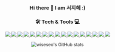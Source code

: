 <div align="center">
 <h3>Hi there 👋 I am 서지혜 :)</h3>
</div>

<div align="center"">
 <h3>🛠 Tech & Tools 💻</h3>
 <div width="300px">
   <a href="" target="_blank">
      <img src="https://img.shields.io/badge/HTML5-E34F26?style=flat-square&logo=HTML5&logoColor=FFFFFF"/>
   </a>

   <a href="" target="_blank">
       <img src="https://img.shields.io/badge/CSS3-1572B6?style=flat-square&logo=CSS3&logoColor=FFFFFF"/>
   </a>

   <a href="" target="_blank">
       <img src="https://img.shields.io/badge/JavaScript-F7DF1E?style=flat-square&logo=JavaScript&logoColor=FFFFFF"/>
   </a>

   <a href="" target="_blank">
       <img src="https://img.shields.io/badge/TypeScript-3178C6?style=flat-square&logo=TypeScript&logoColor=FFFFFF"/>
   </a>

   <a href="" target="_blank">
       <img src="https://img.shields.io/badge/Python-3776AB?style=flat-square&logo=Python&logoColor=FFFFFF"/>
   </a>

   <a href="" target="_blank">
       <img src="https://img.shields.io/badge/C++-00599C?style=flat-square&logo=Cplusplus&logoColor=FFFFFF"/>
   </a>

   <a href="" target="_blank">
       <img src="https://img.shields.io/badge/React-61DAFB?style=flat-square&logo=React&logoColor=FFFFFF"/>
   </a>

   <a href="" target="_blank">
       <img src="https://img.shields.io/badge/Expo-000020?style=flat-square&logo=Expo&logoColor=FFFFFF"/>
   </a>

   <a href="" target="_blank">
       <img src="https://img.shields.io/badge/Next.js-000000?style=flat-square&logo=Next.js&logoColor=FFFFFF"/>
   </a>

   <a href="" target="_blank">
       <img src="https://img.shields.io/badge/MobX-FF9955?style=flat-square&logo=Mobx&logoColor=FFFFFF"/>
   </a>

   <a href="" target="_blank">
       <img src="https://img.shields.io/badge/Node.js-339933?style=flat-square&logo=Node.js&logoColor=FFFFFF"/>
   </a>

   <a href="" target="_blank">
       <img src="https://img.shields.io/badge/Express-000000?style=flat-square&logo=Express&logoColor=FFFFFF"/>
   </a>

   <a href="" target="_blank">
       <img src="https://img.shields.io/badge/MongoDB-47A248?style=flat-square&logo=MongoDB&logoColor=FFFFFF"/>
   </a>

   <a href="" target="_blank">
       <img src="https://img.shields.io/badge/GraphQL-E10098?style=flat-square&logo=GraphQL&logoColor=FFFFFF"/>
   </a>

   <a href="" target="_blank">
       <img src="https://img.shields.io/badge/Apollo GraphQL-311C87?style=flat-square&logo=Apollo GraphQL&logoColor=FFFFFF"/>
   </a>

   <a href="" target="_blank">
       <img src="https://img.shields.io/badge/Flask-000000?style=flat-square&logo=Flask&logoColor=FFFFFF"/>
   </a>

   <a href="" target="_blank">
       <img src="https://img.shields.io/badge/Docker-2496ED?style=flat-square&logo=Docker&logoColor=FFFFFF"/>
   </a>
 </div>
</div>

<div align="center">

![wiseseo's GitHub stats](https://github-readme-stats.vercel.app/api?username=wiseseo&show_icons=true&count_private=true)

</div>

<!--
**wiseseo/wiseseo** is a ✨ _special_ ✨ repository because its `README.md` (this file) appears on your GitHub profile.

Here are some ideas to get you started:

- 🔭 I’m currently working on ...
- 🌱 I’m currently learning ...
- 👯 I’m looking to collaborate on ...
- 🤔 I’m looking for help with ...
- 💬 Ask me about ...
- 📫 How to reach me: ...
- 😄 Pronouns: ...
- ⚡ Fun fact: ...
-->
<!-- 
[![Hits](https://hits.seeyoufarm.com/api/count/incr/badge.svg?url=https%3A%2F%2Fgithub.com%2Fwiseseo&count_bg=%231B5EF1&title_bg=%23171717&icon=&icon_color=%23E7E7E7&title=hits&edge_flat=false)](https://hits.seeyoufarm.com)
 -->
